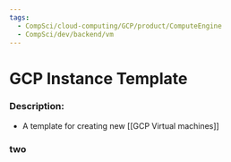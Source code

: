 ```yaml
---
tags:
  - CompSci/cloud-computing/GCP/product/ComputeEngine
  - CompSci/dev/backend/vm
---
```

# GCP Instance Template
### Description:
- A template for creating new [[GCP Virtual machines]]
### two